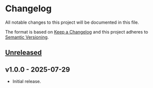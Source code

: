 # Changelog

All notable changes to this project will be documented in this file.

The format is based on [Keep a Changelog](http://keepachangelog.com/) and this project adheres to
[Semantic Versioning](http://semver.org/).

## [Unreleased]

## v1.0.0 - 2025-07-29

- Initial release.

[Unreleased]: https://github.com/raphaelstolt/llms-txt-php/compare/v1.0.0...HEAD
